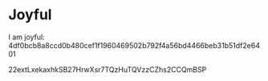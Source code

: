 # Joyful

I am joyful: 4df0bcb8a8ccd0b480cef1f1960469502b792f4a56bd4466beb31b51df2e6401


22extLxekaxhkSB27HrwXsr7TQzHuTQVzzCZhs2CCQmBSP